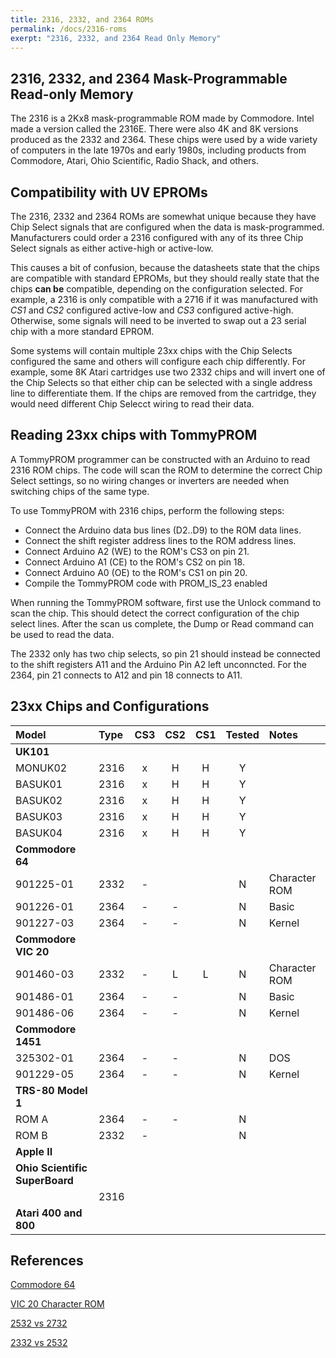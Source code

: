 ```yaml
---
title: 2316, 2332, and 2364 ROMs
permalink: /docs/2316-roms
exerpt: "2316, 2332, and 2364 Read Only Memory"
---
```


## 2316, 2332, and 2364 Mask-Programmable Read-only Memory

The 2316 is a 2Kx8 mask-programmable ROM made by Commodore.  Intel made a version called the 2316E.  There were also 4K and 8K versions produced as the 2332 and 2364.  These chips were used by a wide variety of computers in the late 1970s and early 1980s, including products from Commodore, Atari, Ohio Scientific, Radio Shack, and others.

## Compatibility with UV EPROMs

The 2316, 2332 and 2364 ROMs are somewhat unique because they have Chip Select signals that are configured when the data is mask-programmed.  Manufacturers could order a 2316 configured with any of its three Chip Select signals as either active-high or active-low.

This causes a bit of confusion, because the datasheets state that the chips are compatible with standard EPROMs, but they should really state that the chips __can be__ compatible, depending on the configuration selected.  For example, a 2316 is only compatible with a 2716 if it was manufactured with *CS1* and *CS2* configured active-low and *CS3* configured active-high.  Otherwise, some signals will need to be inverted to swap out a 23 serial chip with a more standard EPROM.

Some systems will contain multiple 23xx chips with the Chip Selects configured the same and others will configure each chip differently.  For example, some 8K Atari cartridges use two 2332 chips and will invert one of the Chip Selects so that either chip can be selected with a single address line to differentiate them.  If the chips are removed from the cartridge, they would need different Chip Selecct wiring to read their data.

## Reading 23xx chips with TommyPROM

A TommyPROM programmer can be constructed with an Arduino to read 2316 ROM chips.  The code will scan the ROM to determine the correct Chip Select settings, so no wiring changes or inverters are needed when switching chips of the same type.

To use TommyPROM with 2316 chips, perform the following steps:

* Connect the Arduino data bus lines (D2..D9) to the ROM data lines.
* Connect the shift register address lines to the ROM address lines.
* Connect Arduino A2 (WE) to the ROM's CS3 on pin 21.
* Connect Arduino A1 (CE) to the ROM's CS2 on pin 18.
* Connect Arduino A0 (OE) to the ROM's CS1 on pin 20.
* Compile the TommyPROM code with PROM_IS_23 enabled

When running the TommyPROM software, first use the Unlock command to scan the chip.  This should detect the correct configuration of the chip select lines.
After the scan us complete, the Dump or Read command can be used to read the data.

The 2332 only has two chip selects, so pin 21 should instead be connected to the shift registers A11 and the Arduino Pin A2 left unconncted.  For the 2364, pin 21 connects to A12 and pin 18 connects to A11.

## 23xx Chips and Configurations

|Model     |Type |CS3  |CS2  |CS1  |Tested|Notes|
|:---      |:--- |:---:|:---:|:---:|:---:|:--- |
|**UK101**|||
|MONUK02   |2316 | x   | H   | H   | Y   |
|BASUK01   |2316 | x   | H   | H   | Y   |
|BASUK02   |2316 | x   | H   | H   | Y   |
|BASUK03   |2316 | x   | H   | H   | Y   |
|BASUK04   |2316 | x   | H   | H   | Y   |
|**Commodore 64**|||
|901225-01 |2332 | -   |     |     | N   | Character ROM
|901226-01 |2364 | -   | -   |     | N   | Basic
|901227-03 |2364 | -   | -   |     | N   | Kernel
|**Commodore VIC 20**|||
|901460-03 |2332 | -   | L   | L   | N   | Character ROM
|901486-01 |2364 | -   | -   |     | N   | Basic
|901486-06 |2364 | -   | -   |     | N   | Kernel
|**Commodore 1451**|||
|325302-01 |2364 | -   | -   |     | N   | DOS
|901229-05 |2364 | -   | -   |     | N   | Kernel
|**TRS-80 Model 1**|||
|ROM A     |2364 | -   | -   |     | N|
|ROM B     |2332 | -   |     |     | N|
|**Apple II**|||
|**Ohio Scientific SuperBoard**|||
||2316|| 
|**Atari 400 and 800**|||

## References

[Commodore 64](https://ist.uwaterloo.ca/~schepers/roms.html)

[VIC 20 Character ROM](https://forum.vcfed.org/index.php?threads/replacing-vic-20-rom-char-901460-03-with-2732-unespected-behavior.80746/)

[2532 vs 2732](https://pinside.com/pinball/forum/topic/are-2532-and-2732-eproms-interchangeable)

[2332 vs 2532](https://wereallgeeks.wordpress.com/2023/04/18/2532_2732_progadapter/)